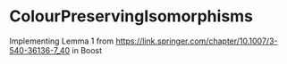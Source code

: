 # ColourPreservingIsomorphisms
Implementing Lemma 1 from https://link.springer.com/chapter/10.1007/3-540-36136-7_40 in Boost
